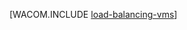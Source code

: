 <properties linkid="manage-windows-common-tasks-detach-a-disk" urlDisplayName="Equilibrar a carga de VMs" pageTitle="Equilibrar a carga de uma máquina Virtual (Linux) - Azure" metaKeywords="" description="Saiba como equilibrar a carga de máquinas virtuais do Azure." metaCanonical="" services="virtual-machines" documentationCenter="" title="" authors=""  solutions="" writer="" manager="" editor=""  />





[WACOM.INCLUDE [load-balancing-vms](../includes/load-balancing-vms.md)]

